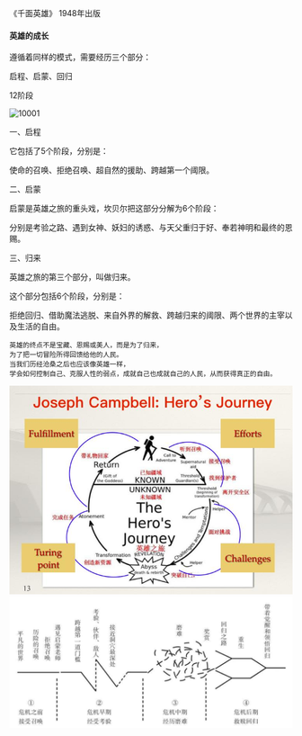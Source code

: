 ﻿
《千面英雄》 1948年出版

#### 英雄的成长

遵循着同样的模式，需要经历三个部分：

启程、启蒙、回归

12阶段

![10001](https://github.com/greatnine/ciwaNLP/tree/readme-edits/Spring/StoryLine/10001.jpg)



一、启程

它包括了5个阶段，分别是：

使命的召唤、拒绝召唤、超自然的援助、跨越第一个阈限。

二、启蒙

启蒙是英雄之旅的重头戏，坎贝尔把这部分分解为6个阶段：

分别是考验之路、遇到女神、妖妇的诱惑、与天父重归于好、奉若神明和最终的恩赐。


三、归来

英雄之旅的第三个部分，叫做归来。

这个部分包括6个阶段，分别是：

拒绝回归、借助魔法逃脱、来自外界的解救、跨越归来的阈限、两个世界的主宰以及生活的自由。

```
英雄的终点不是宝藏、恩赐或美人，而是为了归来，
为了把一切冒险所得回馈给他的人民。
当我们历经沧桑之后也应该像英雄一样，
学会如何控制自己、克服人性的弱点，成就自己也成就自己的人民，从而获得真正的自由。

```
![File2](StoryLine/file2.png)
![File](StoryLine/file.png)


